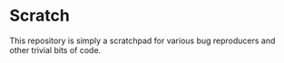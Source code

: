 # Scratch

This repository is simply a scratchpad for various bug reproducers and other
trivial bits of code.
